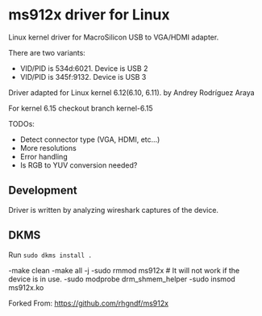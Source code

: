 # ms912x driver for Linux

Linux kernel driver for MacroSilicon USB to VGA/HDMI adapter.

There are two variants:
 - VID/PID is 534d:6021. Device is USB 2
 - VID/PID is 345f:9132. Device is USB 3

Driver adapted for Linux kernel 6.12(6.10, 6.11). by Andrey Rodríguez Araya

For kernel 6.15 checkout branch kernel-6.15

TODOs:

- Detect connector type (VGA, HDMI, etc...)
- More resolutions
- Error handling
- Is RGB to YUV conversion needed?

## Development 

Driver is written by analyzing wireshark captures of the device.

## DKMS

Run `sudo dkms install .`

-make clean
-make all -j
-sudo rmmod ms912x # It will not work if the device is in use.
-sudo modprobe drm_shmem_helper
-sudo insmod ms912x.ko

Forked From: https://github.com/rhgndf/ms912x


